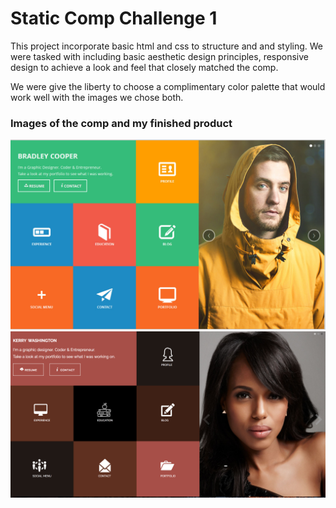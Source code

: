 # Static Comp Challenge 1
This project incorporate basic html and css to structure and and styling.  We were tasked with including basic aesthetic design principles, responsive design to achieve a look and feel that closely matched the comp.

We were give the liberty to choose a complimentary color palette that would work well with the images we chose both.

### Images of the comp and my finished product

![static comp challenge photo](images/static-comp-1.png)
![kgreen static comp challenge](images/kg-static-comp-1.png)
